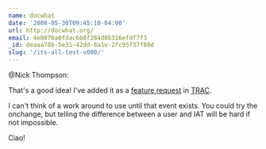 ```yaml
---
name: docwhat
date: '2008-05-30T09:45:10-04:00'
url: http://docwhat.org/
email: 4e8076a0fdac6b8f284d8b316efdf7f3
_id: deaaa78b-5e31-42dd-8a1e-2fc95f37f80d
slug: '/its-all-text-v080/'
---
```


@Nick Thompson:

That's a good idea! I've added it as a
<a href="http://trac.gerf.org/itsalltext/ticket/26" rel="nofollow">feature
request</a> in
<a href="http://trac.gerf.org/itsalltext" rel="nofollow">TRAC</a>.

I can't think of a work around to use until that event exists. You could try
the onchange, but telling the difference between a user and IAT will be hard
if not impossible.

Ciao!
